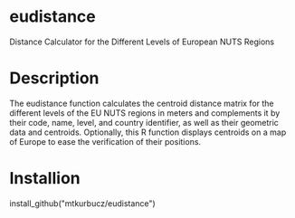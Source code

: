 # eudistance
Distance Calculator for the Different Levels of European NUTS Regions

# Description
The eudistance function calculates the centroid distance matrix for the different levels of the EU NUTS regions in meters and complements it by their code, name, level, and country identifier, as well as their geometric data and centroids. Optionally, this R function displays centroids on a map of Europe to ease the verification of their positions.

# Installion
install_github("mtkurbucz/eudistance")
